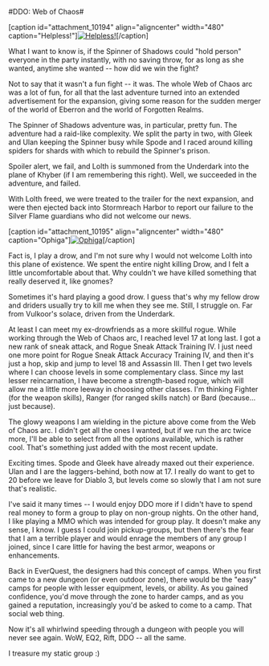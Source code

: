 #DDO: Web of Chaos#

[caption id="attachment\_10194" align="aligncenter" width="480" caption="Helpless!"][![](http://westkarana.com/wp-content/uploads/2012/04/dndclient-2012-04-01-23-54-24-56-480x384.jpg "Helpless!")](http://westkarana.com/wp-content/uploads/2012/04/dndclient-2012-04-01-23-54-24-56.jpg)[/caption]

What I want to know is, if the Spinner of Shadows could "hold person" everyone in the party instantly, with no saving throw, for as long as she wanted, anytime she wanted -- how did we win the fight?

Not to say that it wasn't a fun fight -- it was. The whole Web of Chaos arc was a lot of fun, for all that the last adventure turned into an extended advertisement for the expansion, giving some reason for the sudden merger of the world of Eberron and the world of Forgotten Realms.

The Spinner of Shadows adventure was, in particular, pretty fun. The adventure had a raid-like complexity. We split the party in two, with Gleek and Ulan keeping the Spinner busy while Spode and I raced around killing spiders for shards with which to rebuild the Spinner's prison.

Spoiler alert, we fail, and Lolth is summoned from the Underdark into the plane of Khyber (if I am remembering this right). Well, we succeeded in the adventure, and failed.

With Lolth freed, we were treated to the trailer for the next expansion, and were then ejected back into Stormreach Harbor to report our failure to the Silver Flame guardians who did not welcome our news.

[caption id="attachment\_10195" align="aligncenter" width="480" caption="Ophiga"][![](http://westkarana.com/wp-content/uploads/2012/04/dndclient-2012-04-06-22-11-29-60-480x384.jpg "Ophiga")](http://westkarana.com/wp-content/uploads/2012/04/dndclient-2012-04-06-22-11-29-60.jpg)[/caption]

Fact is, I play a drow, and I'm not sure why I would not welcome Lolth into this plane of existence. We spent the entire night killing Drow, and I felt a little uncomfortable about that. Why couldn't we have killed something that really deserved it, like gnomes?

Sometimes it's hard playing a good drow. I guess that's why my fellow drow and driders usually try to kill me when they see me. Still, I struggle on. Far from Vulkoor's solace, driven from the Underdark.

At least I can meet my ex-drowfriends as a more skillful rogue. While working through the Web of Chaos arc, I reached level 17 at long last. I got a new rank of sneak attack, and Rogue Sneak Attack Training IV. I just need one more point for Rogue Sneak Attack Accuracy Training IV, and then it's just a hop, skip and jump to level 18 and Assassin III. Then I get two levels where I can choose levels in some complementary class. Since my last lesser reincarnation, I have become a strength-based rogue, which will allow me a little more leeway in choosing other classes. I'm thinking Fighter (for the weapon skills), Ranger (for ranged skills natch) or Bard (because... just because).

The glowy weapons I am wielding in the picture above come from the Web of Chaos arc. I didn't get all the ones I wanted, but if we run the arc twice more, I'll be able to select from all the options available, which is rather cool. That's something just added with the most recent update.

Exciting times. Spode and Gleek have already maxed out their experience. Ulan and I are the laggers-behind, both now at 17. I really do want to get to 20 before we leave for Diablo 3, but levels come so slowly that I am not sure that's realistic.

I've said it many times -- I would enjoy DDO more if I didn't have to spend real money to form a group to play on non-group nights. On the other hand, I like playing a MMO which was intended for group play. It doesn't make any sense, I know. I guess I could join pickup-groups, but then there's the fear that I am a terrible player and would enrage the members of any group I joined, since I care little for having the best armor, weapons or enhancements.

Back in EverQuest, the designers had this concept of camps. When you first came to a new dungeon (or even outdoor zone), there would be the "easy" camps for people with lesser equipment, levels, or ability. As you gained confidence, you'd move through the zone to harder camps, and as you gained a reputation, increasingly you'd be asked to come to a camp. That social web thing.

Now it's all whirlwind speeding through a dungeon with people you will never see again. WoW, EQ2, Rift, DDO -- all the same. 

I treasure my static group :)

